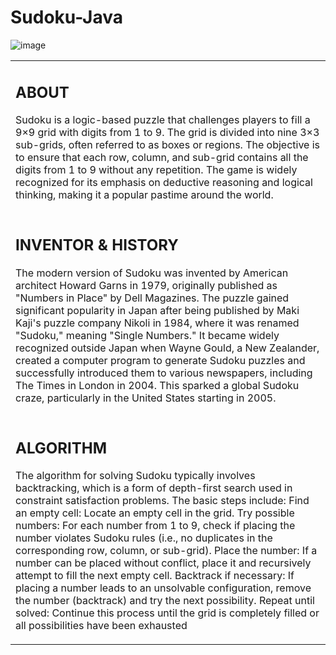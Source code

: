 # Sudoku-Java
![image](https://github.com/user-attachments/assets/a4db0979-0404-4ea2-8f25-ea6f3b0646e2)

<table>
  <tr>
    <td>
      <h2>ABOUT</h2>
      <p>Sudoku is a logic-based puzzle that challenges players to fill a 9×9 grid with digits from 1 to 9. The grid is divided into nine 3×3 sub-grids, often referred to as boxes or regions. The objective is to ensure that each row, column, and sub-grid contains all the digits from 1 to 9 without any repetition. The game is widely recognized for its emphasis on deductive reasoning and logical thinking, making it a popular pastime around the world.</p>
    </td>
     </tr>
 <tr>
  <td>
   <h2>INVENTOR & HISTORY</h2>
   <p>The modern version of Sudoku was invented by American architect Howard Garns in 1979, originally published as "Numbers in Place" by Dell Magazines. The puzzle gained significant popularity in Japan after being published by Maki Kaji's puzzle company Nikoli in 1984, where it was renamed "Sudoku," meaning "Single Numbers." It became widely recognized outside Japan when Wayne Gould, a New Zealander, created a computer program to generate Sudoku puzzles and successfully introduced them to various newspapers, including The Times in London in 2004. This sparked a global Sudoku craze, particularly in the United States starting in 2005.</p>
  </td>
 </tr>
 <tr>
  <td>
   <h2>ALGORITHM</h2>
   <p>The algorithm for solving Sudoku typically involves backtracking, which is a form of depth-first search used in constraint satisfaction problems. The basic steps include: Find an empty cell: Locate an empty cell in the grid. Try possible numbers: For each number from 1 to 9, check if placing the number violates Sudoku rules (i.e., no duplicates in the corresponding row, column, or sub-grid). Place the number: If a number can be placed without conflict, place it and recursively attempt to fill the next empty cell. Backtrack if necessary: If placing a number leads to an unsolvable configuration, remove the number (backtrack) and try the next possibility. Repeat until solved: Continue this process until the grid is completely filled or all possibilities have been exhausted</p>
  </td>
 </tr>
</table>


